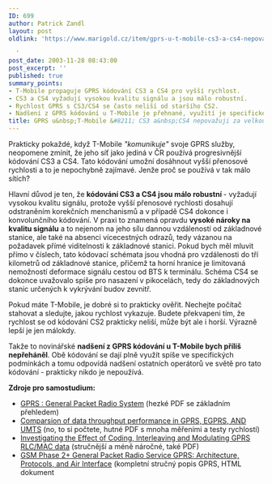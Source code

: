 ```yaml
---
ID: 699
author: Patrick Zandl
layout: post
oldlink: 'https://www.marigold.cz/item/gprs-u-t-mobile-cs3-a-cs4-nepovazuji-za-velkou-vyhodu

  '
post_date: 2003-11-28 08:43:00
post_excerpt: ''
published: true
summary_points:
- T-Mobile propaguje GPRS kódování CS3 a CS4 pro vyšší rychlost.
- CS3 a CS4 vyžadují vysokou kvalitu signálu a jsou málo robustní.
- Rychlost GPRS s CS3/CS4 se často neliší od staršího CS2.
- Nadšení z GPRS kódování u T-Mobile je přehnané, využití je specifické.
title: GPRS u&nbsp;T-Mobile &#8211; CS3 a&nbsp;CS4 nepovažuji za velkou výhodu
---
```


<p>
Prakticky pokaždé, když T-Mobile <EM>"komunikuje" </EM>svoje GPRS služby, neopomene zmínit, že jeho síť jako jediná v ČR používá progresivnější kódování CS3 a CS4. Tato kódování umožní dosáhnout vyšší přenosové rychlosti a to je nepochybně zajímavé. Jenže proč se používá v tak málo sítích? </p>

<p>
Hlavní důvod je ten, že <STRONG>kódování CS3 a CS4 jsou málo robustní </STRONG>- vyžadují vysokou kvalitu signálu, protože vyšší přenosové rychlosti dosahují odstraněním korekčních menchanismů a v případě CS4 dokonce i konvolunčního kódování. V praxi to znamená opravdu <STRONG>vysoké nároky na kvalitu signálu</STRONG> a to nejenom na jeho sílu dannou vzdáleností od základnové stanice, ale také na absenci vícecestných odrazů, tedy vázanou na požadavek přímé viditelnosti k základnové stanici. Pokud bych měl mluvit přímo v číslech, tato kódovací schémata jsou vhodná pro vzdálenosti do tří kilometrů od základnové stanice, přičemž ta horní hranice je limitovaná nemožností deformace signálu cestou od BTS k terminálu.&#160;Schéma CS4 se dokonce uvažovalo spíše pro nasazení v pikocelách, tedy do základnových stanic určených k vykrývání budov zevnitř. </p>

<p>
Pokud máte T-Mobile, je dobré si to prakticky ověřit. Nechejte počítač stahovat a sledujte, jakou rychlost vykazuje. Budete překvapeni tím, že rychlost se od kódování CS2 prakticky neliší, může být ale i horší. Výrazně lepší je jen málokdy. </p>

<p>
Takže to novinářské <STRONG>nadšení z GPRS kódování u T-Mobile bych příliš nepřeháněl</STRONG>. Obě kódování se dají plně využít spíše ve specifických podmínkách a tomu odpovídá nadšení ostatních operátorů ve světě&#160;pro tato kódování - prakticky nikdo je nepoužívá. </p>

<p>
<STRONG>Zdroje pro samostudium:</STRONG></p>

<UL>
<LI><A href="http://www.inf.ed.ac.uk/teaching/modules/cn/lecture17.pdf" target=_blank>GPRS : General Packet Radio System</A> (hezké PDF se základním přehledem)</LI>
<LI><A href="http://www.awe-communications.com/Docs/paper038ed7.pdf" target=_blank>Comparsion of data throughput performance in&#160;GPRS, EGPRS, AND UMTS</A> (no, to si počtete, hutné PDF s mnoha měřeními a testy rychlostí)</LI>
<LI><A href="http://www.ee.ucl.ac.uk/lcs/papers99/nhathi.pdf" target=_blank>Investigating the Effect of Coding, Interleaving and Modulating GPRS RLC/MAC data</A> (stručnější a méně náročné, také PDF)</LI>
<LI><A href="http://www.comsoc.org/livepubs/surveys/public/3q99issue/bettstetter.html" target=_blank>GSM Phase 2+ General Packet Radio Service GPRS: Architecture, Protocols, and Air Interface</A> (kompletní stručný popis GPRS, HTML dokument</LI></UL>